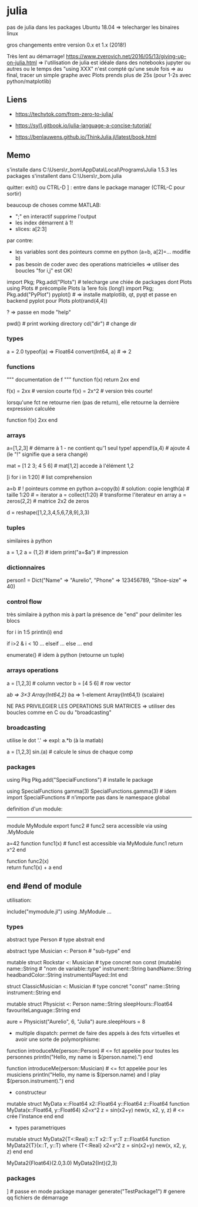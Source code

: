 # julia

pas de julia dans les packages Ubuntu 18.04 => telecharger les binaires linux

gros changements entre version 0.x et 1.x (2018!)

Très lent au démarrage!
https://www.zverovich.net/2016/05/13/giving-up-on-julia.html
=> l'utilisation de julia est idéale dans des notebooks jupyter ou autres 
   ou le temps des "using XXX" n'est compté qu'une seule fois
=> au final, tracer un simple graphe avec Plots prends plus de 25s
   (pour 1-2s avec python/matplotlib)

## Liens

* https://techytok.com/from-zero-to-julia/

* https://syl1.gitbook.io/julia-language-a-concise-tutorial/

* https://benlauwens.github.io/ThinkJulia.jl/latest/book.html


## Memo

s'installe dans C:\Users\r_bom\AppData\Local\Programs\Julia 1.5.3
les packages s'installent dans C:\Users\r_bom\.julia

quitter: exit() ou CTRL-D
]      : entre dans le package manager (CTRL-C pour sortir)

beaucoup de choses comme MATLAB:
- ";" en interactif supprime l'output
- les index démarrent à 1!
- slices: a[2:3]

par contre:
- les variables sont des pointeurs comme en python (a=b, a[2]=... modifie b) 
- pas besoin de coder avec des operations matricielles => utiliser des boucles "for i,j" est OK!

import Pkg; Pkg.add("Plots") # telecharge une chiée de packages dont Plots
using Plots                  # précompile Plots la 1ere fois (long!)
import Pkg; Pkg.add("PyPlot") 
pyplot()                      # => installe matplotlib, qt, pyqt et passe en backend pyplot pour Plots
plot(rand(4,4))




?   => passe en mode "help"



pwd()       # print working directory
cd("dir")   # change dir


### types

a = 2.0
typeof(a)    => Float64
convert(Int64, a)    # => 2

### functions

"""
documentation de f
"""
function f(x)
    return 2*x*x
end

f(x) = 2*x*x   # version courte
f(x) = 2x^2    # version très courte!

lorsqu'une fct ne retourne rien (pas de return), elle retourne
la dernière expression calculée 

function f(x)
    2*x*x
end


### arrays

a=[1,2,3]  # démarre à 1 - ne contient qu'1 seul type!
append!(a,4)   # ajoute 4 (le "!" signifie que a sera changé)

mat = [1 2 3; 4 5 6]   # mat[1,2] accede à l'élément 1,2

[i for i in 1:20]    # list comprehension

a=b         # ! pointeurs comme en python
a=copy(b)   # solution: copie
length(a)   # taille
1:20        # = iterator
a = collect(1:20) # transforme l'iterateur en array
a = zeros(2,2)  # matrice 2x2 de zeros

d = reshape([1,2,3,4,5,6,7,8,9],3,3)


### tuples

similaires à python

a = 1,2
a = (1,2)        # idem
print("a=$a")    # impression

### dictionnaires

person1 = Dict("Name" => "Aurelio", "Phone" => 123456789, "Shoe-size" => 40)

### control flow

très similaire à python mis à part la présence de "end" pour delimiter les blocs

for i in 1:5
   println(i)
end

if i>2 & i < 10
   ...
elseif
   ...
else
   ...
end


enumerate() # idem à python (retourne un tuple)

### arrays operations

a = [1,2,3]  # column vector
b = [4 5 6]  # row vector

a*b => 3×3 Array{Int64,2}
b*a => 1-element Array{Int64,1} (scalaire)

NE PAS PRIVILEGIER LES OPERATIONS SUR MATRICES 
 => utiliser des boucles comme en C ou du "broadcasting"

### broadcasting

utilise le dot '.'  => expl: a.*b    (à la matlab)

a = [1,2,3]
sin.(a)          # calcule le sinus de chaque comp 


### packages

using Pkg
Pkg.add("SpecialFunctions")  # installe le package


using SpecialFunctions
gamma(3)
SpecialFunctions.gamma(3)     # idem
import SpecialFunctions       # n'importe pas dans le namespace global

definition d'un module:

------------------------
module MyModule
export func2             # func2 sera accessible via using .MyModule

a=42
function func1(x)        # func1 est accessible via MyModule.func1
    return x^2
end

function func2(x)       
    return func1(x) + a
end

end #end of module
------------------------

utilisation:

include("mymodule.jl")
using .MyModule
...

### types



abstract type Person   # type abstrait
end

abstract type Musician <: Person    # "sub-type"
end

mutable struct Rockstar <: Musician   # type concret non const (mutable)
	name::String                       # "nom de variable::type"
	instrument::String
	bandName::String
	headbandColor::String
	instrumentsPlayed::Int
end

struct ClassicMusician <: Musician   # type concret "const"
	name::String
	instrument::String
end

mutable struct Physicist <: Person
	name::String
	sleepHours::Float64
	favouriteLanguage::String
end

aure = Physicist("Aurelio", 6, "Julia")
aure.sleepHours = 8


* multiple dispatch: permet de faire des appels à des fcts virtuelles
et avoir une sorte de polymorphisme:

function introduceMe(person::Person)   # <= fct appelée pour toutes les personnes
    println("Hello, my name is $(person.name).")
end

function introduceMe(person::Musician)   # <= fct appelée pour les musiciens
    println("Hello, my name is $(person.name) and I play $(person.instrument).")
end

* constructeur

mutable struct MyData
	x::Float64
	x2::Float64
	y::Float64
	z::Float64
	function MyData(x::Float64, y::Float64)
		x2=x^2
		z = sin(x2+y)
		new(x, x2, y, z)  # <= crée l'instance
	end
end

* types parametriques

mutable struct MyData2{T<:Real}
	x::T
	x2::T
	y::T
	z::Float64
	function MyData2{T}(x::T, y::T) where {T<:Real}
		x2=x^2
		z = sin(x2+y)
		new(x, x2, y, z)
	end
end

MyData2{Float64}(2.0,3.0)
MyData2{Int}(2,3)

### packages

]                           # passe en mode package manager
generate("TestPackage1")    # genere qq fichiers de démarrage


